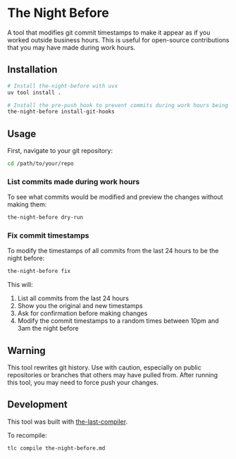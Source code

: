 # The Night Before

A tool that modifies git commit timestamps to make it appear as if you worked outside business hours. This is useful for open-source contributions that you may have made during work hours.

## Installation

```bash
# Install the-night-before with uvx
uv tool install .

# Install the pre-push hook to prevent commits during work hours being pushed to a remote repository
the-night-before install-git-hooks
```

## Usage

First, navigate to your git repository:

```bash
cd /path/to/your/repo
```

### List commits made during work hours

To see what commits would be modified and preview the changes without making them:

```bash
the-night-before dry-run
```

### Fix commit timestamps

To modify the timestamps of all commits from the last 24 hours to be the night before:

```bash
the-night-before fix
```

This will:
1. List all commits from the last 24 hours
2. Show you the original and new timestamps 
3. Ask for confirmation before making changes
4. Modify the commit timestamps to a random times between 10pm and 3am the night before

## Warning

This tool rewrites git history. Use with caution, especially on public repositories or branches that others may have pulled from. After running this tool, you may need to force push your changes.

## Development

This tool was built with [the-last-compiler](https://github.com/james-lomax/the-last-compiler).

To recompile:

```bash
tlc compile the-night-before.md
```
